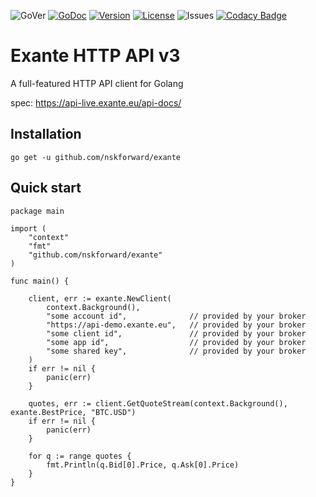 ![GoVer](https://img.shields.io/github/go-mod/go-version/nskforward/exante)
[![GoDoc](https://pkg.go.dev/badge/github.com/nskforward/exante?status.svg)](https://pkg.go.dev/github.com/nskforward/exante?tab=doc)
[![Version](https://img.shields.io/github/v/tag/nskforward/exante)](https://github.com/nskforward/exante/tags)
[![License](https://img.shields.io/github/license/nskforward/exante)](https://github.com/nskforward/exante/blob/main/LICENSE)
![Issues](https://img.shields.io/github/issues/nskforward/exante)
[![Codacy Badge](https://app.codacy.com/project/badge/Grade/628a2e848af7439db9a13b02331891d7)](https://www.codacy.com/gh/nskforward/exante/dashboard?utm_source=github.com&amp;utm_medium=referral&amp;utm_content=nskforward/exante&amp;utm_campaign=Badge_Grade)

# Exante HTTP API v3

A full-featured HTTP API client for Golang

spec: https://api-live.exante.eu/api-docs/

## Installation
```
go get -u github.com/nskforward/exante
```

## Quick start
```
package main

import (
	"context"
	"fmt"
	"github.com/nskforward/exante"
)

func main() {

	client, err := exante.NewClient(
		context.Background(),
		"some account id",              // provided by your broker
		"https://api-demo.exante.eu",   // provided by your broker
		"some client id",               // provided by your broker
		"some app id",                  // provided by your broker
		"some shared key",              // provided by your broker
	)
	if err != nil {
		panic(err)
	}

	quotes, err := client.GetQuoteStream(context.Background(), exante.BestPrice, "BTC.USD")
	if err != nil {
		panic(err)
	}

	for q := range quotes {
		fmt.Println(q.Bid[0].Price, q.Ask[0].Price)
	}
}
```
